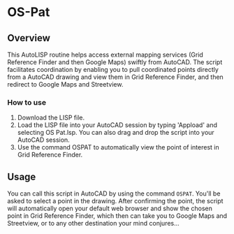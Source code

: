 # OS-Pat
## Overview
This AutoLISP routine helps access external mapping services (Grid Reference Finder and then Google Maps) swiftly from AutoCAD. The script facilitates coordination by enabling you to pull coordinated points directly from a AutoCAD drawing and view them in Grid Reference Finder, and then redirect to Google Maps and Streetview.
### How to use
1. Download the LISP file.
2. Load the LISP file into your AutoCAD session by typing 'Appload' and selecting OS Pat.lsp. You can also drag and drop the script into your AutoCAD session.
3. Use the command OSPAT to automatically view the point of interest in Grid Reference Finder.

## Usage

You can call this script in AutoCAD by using the command `OSPAT`. You'll be asked to select a point in the drawing. After confirming the point, the script will automatically open your default web browser and show the chosen point in Grid Reference Finder, which then can take you to Google Maps and Streetview, or to any other destination your mind conjures...
